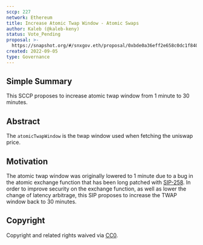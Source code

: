 ```yaml
---
sccp: 227
network: Ethereum
title: Increase Atomic Twap Window - Atomic Swaps
author: Kaleb (@kaleb-keny)
status: Vote_Pending
proposal: >-
  https://snapshot.org/#/snxgov.eth/proposal/0xbde0a36eff2e658c0dc1f84047d426629e2b68fdea063a0f2daab19fb7c1fcd4
created: 2022-09-05
type: Governance
---
```


## Simple Summary

<!--"If you can't explain it simply, you don't understand it well enough." Provide a simplified and layman-accessible explanation of the SCCP.-->

This SCCP proposes to increase atomic twap window from 1 minute to 30 minutes.


## Abstract

<!--A short (~200 word) description of the variable change proposed.-->

The `atomicTwapWindow` is the twap window used when fetching the uniswap price.

## Motivation

<!--The motivation is critical for SCCPs that want to update variables within Synthetix. It should clearly explain why the existing variable is not incentive aligned. SCCP submissions without sufficient motivation may be rejected outright.-->

The atomic twap window was originally lowered to 1 minute due to a bug in the atomic exchange function that has been long patched with [SIP-258](https://sips.synthetix.io/sips/sip-258/). In order to improve security on the exchange function, as well as lower the change of latency arbitrage, this SIP proposes to increase the TWAP window back to 30 minutes.

## Copyright

Copyright and related rights waived via [CC0](https://creativecommons.org/publicdomain/zero/1.0/).
